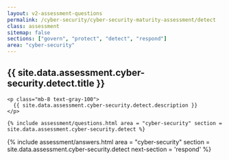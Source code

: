 ```yaml
---
layout: v2-assessment-questions
permalink: /cyber-security/cyber-security-maturity-assessment/detect
class: assessment
sitemap: false
sections: ["govern", "protect", "detect", "respond"]
area: "cyber-security"
---
```


<div class="bg-black">
  <div class="pt-10 px-6 md:px-10 border-b-[1px] border-b-red-100">
    <h2 class="text-3xl font-semibold pb-2">
      {{ site.data.assessment.cyber-security.detect.title }}
    </h2>

    <p class="mb-8 text-gray-100">
      {{ site.data.assessment.cyber-security.detect.description }}
    </p>

    {% include assessment/questions.html area = "cyber-security" section = site.data.assessment.cyber-security.detect %}
  </div>
</div>

<div class="px-6 md:px-10 pb-5">
  {% include assessment/answers.html area = "cyber-security" section = site.data.assessment.cyber-security.detect next-section = 'respond' %}
</div>